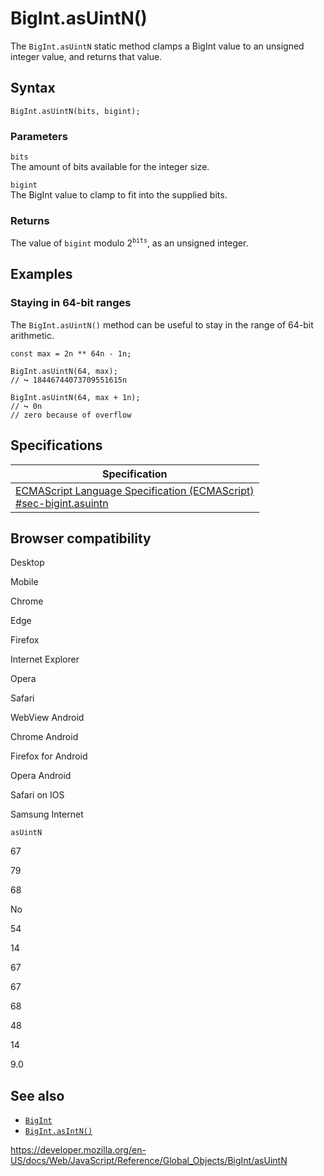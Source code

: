 BigInt.asUintN()
================

The `BigInt.asUintN` static method clamps a BigInt value to an unsigned integer value, and returns that value.

Syntax
------

    BigInt.asUintN(bits, bigint);

### Parameters

`bits`  
The amount of bits available for the integer size.

`bigint`  
The BigInt value to clamp to fit into the supplied bits.

### Returns

The value of `bigint` modulo 2<sup>`bits`</sup>, as an unsigned integer.

Examples
--------

### Staying in 64-bit ranges

The `BigInt.asUintN()` method can be useful to stay in the range of 64-bit arithmetic.

    const max = 2n ** 64n - 1n;

    BigInt.asUintN(64, max);
    // ↪ 18446744073709551615n

    BigInt.asUintN(64, max + 1n);
    // ↪ 0n
    // zero because of overflow

Specifications
--------------

<table><thead><tr class="header"><th>Specification</th></tr></thead><tbody><tr class="odd"><td><a href="https://tc39.es/ecma262/#sec-bigint.asuintn">ECMAScript Language Specification (ECMAScript)<br />
<span class="small">#sec-bigint.asuintn</span></a></td></tr></tbody></table>

Browser compatibility
---------------------

Desktop

Mobile

Chrome

Edge

Firefox

Internet Explorer

Opera

Safari

WebView Android

Chrome Android

Firefox for Android

Opera Android

Safari on IOS

Samsung Internet

`asUintN`

67

79

68

No

54

14

67

67

68

48

14

9.0

See also
--------

-   [`BigInt`](../bigint)
-   [`BigInt.asIntN()`](asintn)

<a href="https://developer.mozilla.org/en-US/docs/Web/JavaScript/Reference/Global_Objects/BigInt/asUintN" class="_attribution-link">https://developer.mozilla.org/en-US/docs/Web/JavaScript/Reference/Global_Objects/BigInt/asUintN</a>
